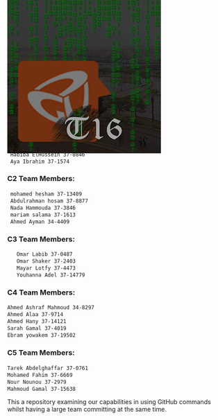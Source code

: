 <h1>Github - Sprint 0</h1> <br/>
<div style="position:absolute;top:0;bottom:0;margin:auto;">
	<img align="right" src="logoV9.png" />
</div>
<h2>TODO Debug my Tutorial Title</h2>
<h3>Authors</h3>

   <h3>C1 Team Members:</h3>

     Salma Zaki 37-3358
     Hesham Morgan 37-6934
     Habiba ElHussein 37-0846
     Aya Ibrahim 37-1574

  <h3>C2 Team Members:</h3>

     mohamed hesham 37-13409
     Abdulrahman hosam 37-8877
     Nada Hammouda 37-3846
     mariam salama 37-1613
     Ahmed Ayman 34-4409

   <h3>C3 Team Members:</h3>

       Omar Labib 37-0487
       Omar Shaker 37-2403
       Mayar Lotfy 37-4473
       Youhanna Adel 37-14779

<h3>C4 Team Members:</h3>

    Ahmed Ashraf Mahmoud 34-8297
    Ahmed Alaa 37-9714
    Ahmed Hany 37-14121
    Sarah Gamal 37-4019
    Ebram yowakem 37-19502

<h3>C5 Team Members:</h3>
		
    Tarek Abdelghaffar 37-0761
    Mohamed Fahim 37-6669
    Nour Nounou 37-2979
    Mahmoud Gamal 37-15638


    
This a repository examining our capabilities in using GitHub commands whilst having a large team committing at the same time.
